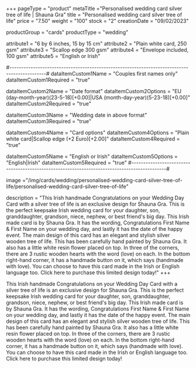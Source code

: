 +++
pageType = "product"
metaTitle ="Personalised wedding card silver tree of life | Shauna Gra"
title = "Personalised wedding card silver tree of life"
price = "7.50"
weight = "100"
stock = "2"
creationDate = "09/02/2023"

productGroup = "cards"
productType = "wedding"

attribute1 = "6 by 6 inches, 15 by 15 cm" 
attribute2 = "Plain white card, 250 gsm"
attribute3 = "Scallop edge 300 gsm"
attribute4 = "Envelope included, 100 gsm"
attribute5 = "English or Irish"

#---------------------------------------------------------------------------------------------#
dataItemCustom1Name = "Couples first names only"
dataItemCustom1Required = "true"

dataItemCustom2Name = "Date format"
dataItemCustom2Options = "EU (day-month-year)(23-5-18)[+0.00]|USA (month-day-year)(5-23-18)[+0.00]"
dataItemCustom2Required = "true"

dataItemCustom3Name = "Wedding date in above format"
dataItemCustom3Required = "true"

dataItemCustom4Name = "Card options"
dataItemCustom4Options = "Plain white card|Scallop edge (+2 Euro)[+2.00]"
dataItemCustom4Required = "true"

dataItemCustom5Name = "English or Irish"
dataItemCustom5Options = "English|Irish"
dataItemCustom5Required = "true"
#---------------------------------------------------------------------------------------------#

image ="/img/cards/wedding/personalised-wedding-card-silver-tree-of-life/personalised-wedding-card-silver-tree-of-life"

description = "This Irish handmade Congratulations on your Wedding Day Card with a silver tree of life is an exclusive design for Shauna Gra.  This is the perfect keepsake Irish wedding card for your daughter, son, granddaughter, grandson, niece, nephew, or best friend's big day.  This Irish made card is by Shauna Gra.  It has the wording, Congratulations First Name & First Name on your wedding day, and lastly it has the date of the happy event.  The main design of this card has an elegant and stylish silver wooden tree of life.  This has been carefully hand painted by Shauna Gra.  It also has a little white resin flower placed on top.  In three of the corners, there are 3 rustic wooden hearts with the word (love) on each.  In the bottom right-hand corner, it has a handmade button on it, which says (handmade with love).  You can choose to have this card made in the Irish or English language too.  Click here to purchase this limited design today!"
+++

This Irish handmade Congratulations on your Wedding Day Card with a silver tree of life is an exclusive design for Shauna Gra. This is the perfect keepsake Irish wedding card for your daughter, son, granddaughter, grandson, niece, nephew, or best friend's big day. This Irish made card is by Shauna Gra. It has the wording, Congratulations First Name & First Name on your wedding day, and lastly it has the date of the happy event. The main design of this card has an elegant and stylish silver wooden tree of life. This has been carefully hand painted by Shauna Gra. It also has a little white resin flower placed on top. In three of the corners, there are 3 rustic wooden hearts with the word (love) on each. In the bottom right-hand corner, it has a handmade button on it, which says (handmade with love). You can choose to have this card made in the Irish or English language too. Click here to purchase this limited design today!
